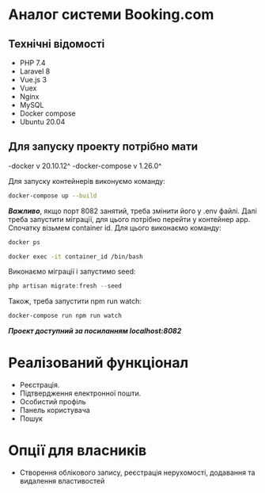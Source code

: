 # Аналог системи Booking.com
## Технічні відомості
- PHP 7.4
- Laravel 8
- Vue.js 3
- Vuex
- Nginx
- MySQL
- Docker compose
- Ubuntu 20.04

## Для запуску проекту потрібно мати
-docker v 20.10.12^
-docker-compose v 1.26.0^

Для запуску контейнерів виконуємо команду:
```bash
docker-compose up --build
```
***Важливо***, якщо порт 8082 занятий, треба змінити його у .env файлі.
Далі треба запустити міграції, для цього потрібно перейти у контейнер app. Спочатку візьмем container id. Для цього виконаємо команду:
```bash
docker ps
```
```bash
docker exec -it container_id /bin/bash
```
Виконаємо міграції і запустимо seed:
```php
php artisan migrate:fresh --seed
```
Також, треба запустити npm run watch:
```bash
docker-compose run npm run watch
```
***Проект доступний за посиланням localhost:8082***

# Реалізований функціонал
- Реєстрація.
- Підтвердження електронної пошти.
- Особистий профіль
- Панель користувача
- Пошук
# Опції для власників
- Створення облікового запису, реєстрація нерухомості, додавання та видалення властивостей
